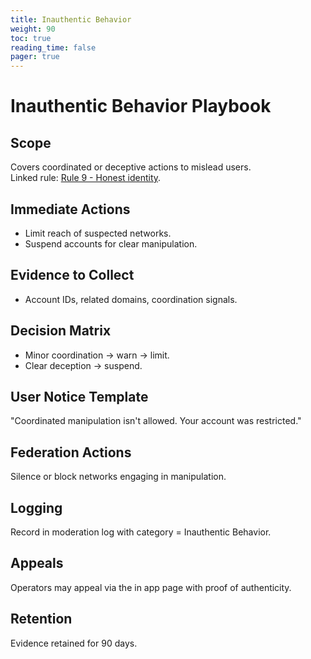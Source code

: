 ```yaml
---
title: Inauthentic Behavior
weight: 90
toc: true
reading_time: false
pager: true
---
```


# Inauthentic Behavior Playbook

## Scope
Covers coordinated or deceptive actions to mislead users.  
Linked rule: [Rule 9 - Honest identity](/docs/policies/rules/09_honest-identity/).

## Immediate Actions
- Limit reach of suspected networks.  
- Suspend accounts for clear manipulation.

## Evidence to Collect
- Account IDs, related domains, coordination signals.

## Decision Matrix
- Minor coordination -> warn -> limit.  
- Clear deception -> suspend.

## User Notice Template
"Coordinated manipulation isn't allowed. Your account was restricted."

## Federation Actions
Silence or block networks engaging in manipulation.

## Logging
Record in moderation log with category = Inauthentic Behavior.

## Appeals
Operators may appeal via the in app page with proof of authenticity.

## Retention
Evidence retained for 90 days.

